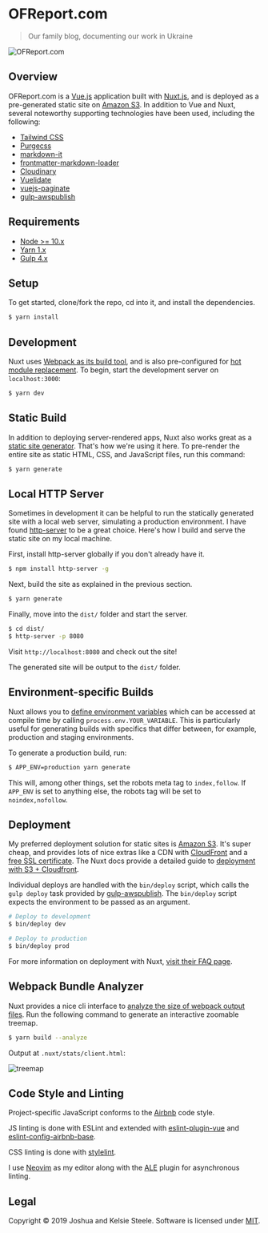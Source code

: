 # OFReport.com

> Our family blog, documenting our work in Ukraine

![OFReport.com][screenshot]

## Overview

OFReport.com is a [Vue.js][vue] application built with [Nuxt.js][nuxt], and is deployed as a pre-generated static site on [Amazon S3][aws-s3]. In addition to Vue and Nuxt, several noteworthy supporting technologies have been used, including the following:

* [Tailwind CSS][tailwind]
* [Purgecss][purgecss]
* [markdown-it][markdown-it]
* [frontmatter-markdown-loader][fml]
* [Cloudinary][cloudinary]
* [Vuelidate][vuelidate]
* [vuejs-paginate][vuejs-paginate]
* [gulp-awspublish][gulp-awspublish]

## Requirements

* [Node >= 10.x][node]
* [Yarn 1.x][yarn]
* [Gulp 4.x][gulp]

## Setup

To get started, clone/fork the repo, cd into it, and install the dependencies.

``` bash
$ yarn install
```

## Development

Nuxt uses [Webpack as its build tool][nuxt-assets], and is also pre-configured for [hot module replacement][hmr]. To begin, start the development server on `localhost:3000`:

```bash
$ yarn dev
```

## Static Build

In addition to deploying server-rendered apps, Nuxt also works great as a [static site generator][static-gen]. That's how we're using it here. To pre-render the entire site as static HTML, CSS, and JavaScript files, run this command:

```bash
$ yarn generate
```

## Local HTTP Server

Sometimes in development it can be helpful to run the statically generated site with a local web server, simulating a production environment. I have found [http-server][] to be a great choice. Here's how I build and serve the static site on my local machine.

First, install http-server globally if you don't already have it.

```bash
$ npm install http-server -g
```

Next, build the site as explained in the previous section.

```bash
$ yarn generate
```

Finally, move into the `dist/` folder and start the server.

```bash
$ cd dist/
$ http-server -p 8080
```

Visit `http://localhost:8080` and check out the site!

The generated site will be output to the `dist/` folder.

## Environment-specific Builds

Nuxt allows you to [define environment variables][env-property] which can be accessed at compile time by calling `process.env.YOUR_VARIABLE`. This is particularly useful for generating builds with specifics that differ between, for example, production and staging environments.

To generate a production build, run:

```bash
$ APP_ENV=production yarn generate
```

This will, among other things, set the robots meta tag to `index,follow`. If `APP_ENV` is set to anything else, the robots tag will be set to `noindex,nofollow`.

## Deployment

My preferred deployment solution for static sites is [Amazon S3][aws-s3]. It's super cheap, and provides lots of nice extras like a CDN with [CloudFront][aws-cloudfront] and a [free SSL certificate][aws-ssl]. The Nuxt docs provide a detailed guide to [deployment with S3 + Cloudfront][nuxt-s3-deploy].

Individual deploys are handled with the `bin/deploy` script, which calls the `gulp deploy` task provided by [gulp-awspublish][gulp-awspublish].  The `bin/deploy` script expects the environment to be passed as an argument.

```bash
# Deploy to development
$ bin/deploy dev

# Deploy to production
$ bin/deploy prod
```

For more information on deployment with Nuxt, [visit their FAQ page][nuxt-s3-deploy].

## Webpack Bundle Analyzer

Nuxt provides a nice cli interface to [analyze the size of webpack output files][nuxt-analyze]. Run the following command to generate an interactive zoomable treemap.

```bash
$ yarn build --analyze
```

Output at `.nuxt/stats/client.html`:

![treemap][bundle-treemap]

## Code Style and Linting

Project-specific JavaScript conforms to the [Airbnb][airbnb] code style.

JS linting is done with ESLint and extended with [eslint-plugin-vue][eslint-vue] and [eslint-config-airbnb-base][eslint-config-airbnb-base].

CSS linting is done with [stylelint][stylelint].

I use [Neovim][neovim] as my editor along with the [ALE][ale] plugin for asynchronous linting.

## Legal

Copyright © 2019 Joshua and Kelsie Steele. Software is licensed under [MIT][license].

[airbnb]: https://github.com/airbnb/javascript
[ale]: https://github.com/w0rp/ale
[aws-cloudfront]: https://aws.amazon.com/cloudfront/
[aws-s3]: https://aws.amazon.com/getting-started/projects/host-static-website/
[aws-ssl]: https://aws.amazon.com/blogs/aws/new-aws-certificate-manager-deploy-ssltls-based-apps-on-aws/
[bundle-treemap]: https://res.cloudinary.com/dnkvsijzu/image/upload/c_scale,f_auto,q_auto,w_1000/v1573627005/OFReport/assets/nuxt_stats_client.html_wpbbpp.png
[cloudinary]: https://cloudinary.com/invites/lpov9zyyucivvxsnalc5/ck3hvrdcnvaeftjds7ep
[env-property]: https://nuxtjs.org/api/configuration-env#the-env-property
[eslint-config-airbnb-base]: https://yarnpkg.com/en/package/eslint-config-airbnb-base
[eslint-vue]: https://yarnpkg.com/en/package/eslint-plugin-vue
[fml]: https://hmsk.github.io/frontmatter-markdown-loader/
[gulp-awspublish]: https://yarnpkg.com/en/package/gulp-awspublish
[gulp]: https://yarnpkg.com/en/package/gulp
[hmr]: https://webpack.js.org/concepts/hot-module-replacement/
[http-server]: https://yarnpkg.com/en/package/http-server
[license]: https://github.com/joshukraine/ofreport.com/blob/master/LICENSE
[markdown-it]: https://yarnpkg.com/en/package/markdown-it
[neovim]: https://neovim.io/
[node]: https://nodejs.org/en/
[nuxt-analyze]: https://nuxtjs.org/api/configuration-build/#analyze
[nuxt-assets]: https://nuxtjs.org/guide/assets
[nuxt-faq]: https://nuxtjs.org/faq
[nuxt-s3-deploy]: https://nuxtjs.org/faq/deployment-aws-s3-cloudfront
[nuxt]: https://nuxtjs.org/
[purgecss]: https://www.purgecss.com/
[screenshot]: https://res.cloudinary.com/dnkvsijzu/image/upload/bo_1px_solid_rgb:e2e8f0,c_scale,f_auto,q_auto,w_1000/v1573625059/OFReport/assets/ofreport.com_screenshot_c8ethn.png
[static-gen]: https://www.staticgen.com/nuxt
[stylelint]: https://stylelint.io/
[tailwind]: https://tailwindcss.com/
[vue]: https://vuejs.org/
[vuejs-paginate]: https://yarnpkg.com/en/package/vuejs-paginate
[vuelidate]: https://monterail.github.io/vuelidate/
[yarn]: https://yarnpkg.com/en/docs/install
